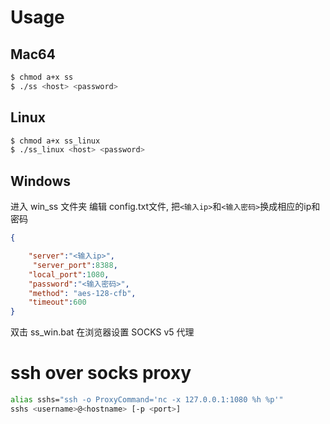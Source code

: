 # Usage

## Mac64
```bash
$ chmod a+x ss
$ ./ss <host> <password>
```

## Linux
```bash
$ chmod a+x ss_linux
$ ./ss_linux <host> <password>
```

## Windows
进入 win_ss 文件夹
编辑 config.txt文件, 把`<输入ip>`和`<输入密码>`换成相应的ip和密码
```json
{

    "server":"<输入ip>",
     "server_port":8388,
    "local_port":1080,
    "password":"<输入密码>",
    "method": "aes-128-cfb",
    "timeout":600
}
```
双击 ss_win.bat
在浏览器设置 SOCKS v5 代理

# ssh over socks proxy
```bash
alias sshs="ssh -o ProxyCommand='nc -x 127.0.0.1:1080 %h %p'"
sshs <username>@<hostname> [-p <port>]
```
